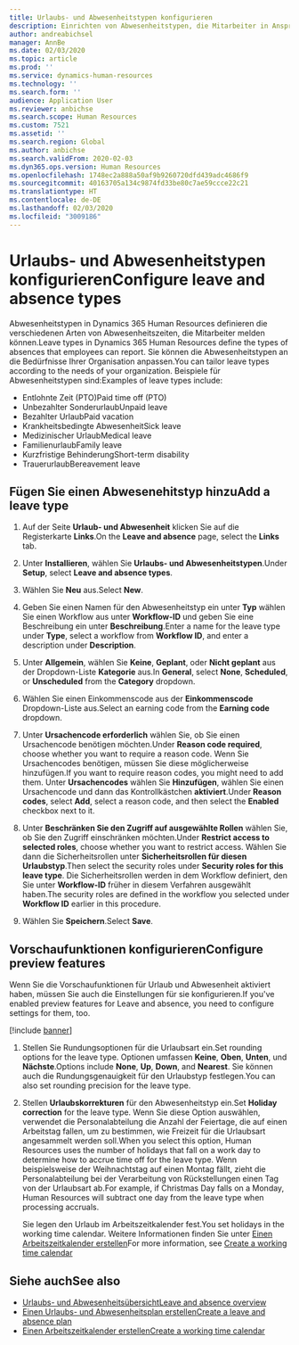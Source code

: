 ```yaml
---
title: Urlaubs- und Abwesenheitstypen konfigurieren
description: Einrichten von Abwesenheitstypen, die Mitarbeiter in Anspruch nehmen können in Dynamics 365 Human Resources.
author: andreabichsel
manager: AnnBe
ms.date: 02/03/2020
ms.topic: article
ms.prod: ''
ms.service: dynamics-human-resources
ms.technology: ''
ms.search.form: ''
audience: Application User
ms.reviewer: anbichse
ms.search.scope: Human Resources
ms.custom: 7521
ms.assetid: ''
ms.search.region: Global
ms.author: anbichse
ms.search.validFrom: 2020-02-03
ms.dyn365.ops.version: Human Resources
ms.openlocfilehash: 1748ec2a888a50af9b9260720dfd439adc4686f9
ms.sourcegitcommit: 40163705a134c9874fd33be80c7ae59ccce22c21
ms.translationtype: HT
ms.contentlocale: de-DE
ms.lasthandoff: 02/03/2020
ms.locfileid: "3009186"
---
```

# <a name="configure-leave-and-absence-types"></a><span data-ttu-id="d7b12-103">Urlaubs- und Abwesenheitstypen konfigurieren</span><span class="sxs-lookup"><span data-stu-id="d7b12-103">Configure leave and absence types</span></span>

<span data-ttu-id="d7b12-104">Abwesenheitstypen in Dynamics 365 Human Resources definieren die verschiedenen Arten von Abwesenheitszeiten, die Mitarbeiter melden können.</span><span class="sxs-lookup"><span data-stu-id="d7b12-104">Leave types in Dynamics 365 Human Resources define the types of absences that employees can report.</span></span> <span data-ttu-id="d7b12-105">Sie können die Abwesenheitstypen an die Bedürfnisse Ihrer Organisation anpassen.</span><span class="sxs-lookup"><span data-stu-id="d7b12-105">You can tailor leave types according to the needs of your organization.</span></span> <span data-ttu-id="d7b12-106">Beispiele für Abwesenheitstypen sind:</span><span class="sxs-lookup"><span data-stu-id="d7b12-106">Examples of leave types include:</span></span>

- <span data-ttu-id="d7b12-107">Entlohnte Zeit (PTO)</span><span class="sxs-lookup"><span data-stu-id="d7b12-107">Paid time off (PTO)</span></span>
- <span data-ttu-id="d7b12-108">Unbezahlter Sonderurlaub</span><span class="sxs-lookup"><span data-stu-id="d7b12-108">Unpaid leave</span></span>
- <span data-ttu-id="d7b12-109">Bezahlter Urlaub</span><span class="sxs-lookup"><span data-stu-id="d7b12-109">Paid vacation</span></span>
- <span data-ttu-id="d7b12-110">Krankheitsbedingte Abwesenheit</span><span class="sxs-lookup"><span data-stu-id="d7b12-110">Sick leave</span></span>
- <span data-ttu-id="d7b12-111">Medizinischer Urlaub</span><span class="sxs-lookup"><span data-stu-id="d7b12-111">Medical leave</span></span>
- <span data-ttu-id="d7b12-112">Familienurlaub</span><span class="sxs-lookup"><span data-stu-id="d7b12-112">Family leave</span></span>
- <span data-ttu-id="d7b12-113">Kurzfristige Behinderung</span><span class="sxs-lookup"><span data-stu-id="d7b12-113">Short-term disability</span></span>
- <span data-ttu-id="d7b12-114">Trauerurlaub</span><span class="sxs-lookup"><span data-stu-id="d7b12-114">Bereavement leave</span></span>

## <a name="add-a-leave-type"></a><span data-ttu-id="d7b12-115">Fügen Sie einen Abwesenehitstyp hinzu</span><span class="sxs-lookup"><span data-stu-id="d7b12-115">Add a leave type</span></span>

1. <span data-ttu-id="d7b12-116">Auf der Seite **Urlaub- und Abwesenheit** klicken Sie auf die Registerkarte **Links**.</span><span class="sxs-lookup"><span data-stu-id="d7b12-116">On the **Leave and absence** page, select the **Links** tab.</span></span>

2. <span data-ttu-id="d7b12-117">Unter **Installieren**, wählen Sie **Urlaubs- und Abwesenheitstypen**.</span><span class="sxs-lookup"><span data-stu-id="d7b12-117">Under **Setup**, select **Leave and absence types**.</span></span>

3. <span data-ttu-id="d7b12-118">Wählen Sie **Neu** aus.</span><span class="sxs-lookup"><span data-stu-id="d7b12-118">Select **New**.</span></span>

4. <span data-ttu-id="d7b12-119">Geben Sie einen Namen für den Abwesenheitstyp ein unter **Typ** wählen Sie einen Workflow aus unter **Workflow-ID** und geben Sie eine Beschreibung ein unter **Beschreibung**.</span><span class="sxs-lookup"><span data-stu-id="d7b12-119">Enter a name for the leave type under **Type**, select a workflow from **Workflow ID**, and enter a description under **Description**.</span></span>

5. <span data-ttu-id="d7b12-120">Unter **Allgemein**, wählen Sie **Keine**, **Geplant**, oder **Nicht geplant** aus der Dropdown-Liste **Kategorie** aus.</span><span class="sxs-lookup"><span data-stu-id="d7b12-120">In **General**, select **None**, **Scheduled**, or **Unscheduled** from the **Category** dropdown.</span></span>

6. <span data-ttu-id="d7b12-121">Wählen Sie einen Einkommenscode aus der **Einkommenscode** Dropdown-Liste aus.</span><span class="sxs-lookup"><span data-stu-id="d7b12-121">Select an earning code from the **Earning code** dropdown.</span></span>

7. <span data-ttu-id="d7b12-122">Unter **Ursachencode erforderlich** wählen Sie, ob Sie einen Ursachencode benötigen möchten.</span><span class="sxs-lookup"><span data-stu-id="d7b12-122">Under **Reason code required**, choose whether you want to require a reason code.</span></span> <span data-ttu-id="d7b12-123">Wenn Sie Ursachencodes benötigen, müssen Sie diese möglicherweise hinzufügen.</span><span class="sxs-lookup"><span data-stu-id="d7b12-123">If you want to require reason codes, you might need to add them.</span></span> <span data-ttu-id="d7b12-124">Unter **Ursachencodes** wählen Sie **Hinzufügen**, wählen Sie einen Ursachencode und dann das Kontrollkästchen **aktiviert**.</span><span class="sxs-lookup"><span data-stu-id="d7b12-124">Under **Reason codes**, select **Add**, select a reason code, and then select the **Enabled** checkbox next to it.</span></span>

8. <span data-ttu-id="d7b12-125">Unter **Beschränken Sie den Zugriff auf ausgewählte Rollen** wählen Sie, ob Sie den Zugriff einschränken möchten.</span><span class="sxs-lookup"><span data-stu-id="d7b12-125">Under **Restrict access to selected roles**, choose whether you want to restrict access.</span></span> <span data-ttu-id="d7b12-126">Wählen Sie dann die Sicherheitsrollen unter **Sicherheitsrollen für diesen Urlaubstyp**.</span><span class="sxs-lookup"><span data-stu-id="d7b12-126">Then select the security roles under **Security roles for this leave type**.</span></span> <span data-ttu-id="d7b12-127">Die Sicherheitsrollen werden in dem Workflow definiert, den Sie unter **Workflow-ID** früher in diesem Verfahren ausgewählt haben.</span><span class="sxs-lookup"><span data-stu-id="d7b12-127">The security roles are defined in the workflow you selected under **Workflow ID** earlier in this procedure.</span></span>

9. <span data-ttu-id="d7b12-128">Wählen Sie **Speichern**.</span><span class="sxs-lookup"><span data-stu-id="d7b12-128">Select **Save**.</span></span>

## <a name="configure-preview-features"></a><span data-ttu-id="d7b12-129">Vorschaufunktionen konfigurieren</span><span class="sxs-lookup"><span data-stu-id="d7b12-129">Configure preview features</span></span>

<span data-ttu-id="d7b12-130">Wenn Sie die Vorschaufunktionen für Urlaub und Abwesenheit aktiviert haben, müssen Sie auch die Einstellungen für sie konfigurieren.</span><span class="sxs-lookup"><span data-stu-id="d7b12-130">If you've enabled preview features for Leave and absence, you need to configure settings for them, too.</span></span>

[!include [banner](includes/preview-feature-leave-absence.md)]

1. <span data-ttu-id="d7b12-131">Stellen Sie Rundungsoptionen für die Urlaubsart ein.</span><span class="sxs-lookup"><span data-stu-id="d7b12-131">Set rounding options for the leave type.</span></span> <span data-ttu-id="d7b12-132">Optionen umfassen **Keine**, **Oben**, **Unten**, und **Nächste**.</span><span class="sxs-lookup"><span data-stu-id="d7b12-132">Options include **None**, **Up**, **Down**, and **Nearest**.</span></span> <span data-ttu-id="d7b12-133">Sie können auch die Rundungsgenauigkeit für den Urlaubstyp festlegen.</span><span class="sxs-lookup"><span data-stu-id="d7b12-133">You can also set rounding precision for the leave type.</span></span>

2. <span data-ttu-id="d7b12-134">Stellen **Urlaubskorrekturen** für den Abwesenheitstyp ein.</span><span class="sxs-lookup"><span data-stu-id="d7b12-134">Set **Holiday correction** for the leave type.</span></span> <span data-ttu-id="d7b12-135">Wenn Sie diese Option auswählen, verwendet die Personalabteilung die Anzahl der Feiertage, die auf einen Arbeitstag fallen, um zu bestimmen, wie Freizeit für die Urlaubsart angesammelt werden soll.</span><span class="sxs-lookup"><span data-stu-id="d7b12-135">When you select this option, Human Resources uses the number of holidays that fall on a work day to determine how to accrue time off for the leave type.</span></span> <span data-ttu-id="d7b12-136">Wenn beispielsweise der Weihnachtstag auf einen Montag fällt, zieht die Personalabteilung bei der Verarbeitung von Rückstellungen einen Tag von der Urlaubsart ab.</span><span class="sxs-lookup"><span data-stu-id="d7b12-136">For example, if Christmas Day falls on a Monday, Human Resources will subtract one day from the leave type when processing accruals.</span></span>

   <span data-ttu-id="d7b12-137">Sie legen den Urlaub im Arbeitszeitkalender fest.</span><span class="sxs-lookup"><span data-stu-id="d7b12-137">You set holidays in the working time calendar.</span></span> <span data-ttu-id="d7b12-138">Weitere Informationen finden Sie unter [Einen Arbeitszeitkalender erstellen](hr-leave-and-absence-working-time-calendar.md)</span><span class="sxs-lookup"><span data-stu-id="d7b12-138">For more information, see [Create a working time calendar](hr-leave-and-absence-working-time-calendar.md)</span></span>

## <a name="see-also"></a><span data-ttu-id="d7b12-139">Siehe auch</span><span class="sxs-lookup"><span data-stu-id="d7b12-139">See also</span></span>

- [<span data-ttu-id="d7b12-140">Urlaubs- und Abwesenheitsübersicht</span><span class="sxs-lookup"><span data-stu-id="d7b12-140">Leave and absence overview</span></span>](hr-leave-and-absence-overview.md)
- [<span data-ttu-id="d7b12-141">Einen Urlaubs- und Abwesenheitsplan erstellen</span><span class="sxs-lookup"><span data-stu-id="d7b12-141">Create a leave and absence plan</span></span>](hr-leave-and-absence-plans.md)
- [<span data-ttu-id="d7b12-142">Einen Arbeitszeitkalender erstellen</span><span class="sxs-lookup"><span data-stu-id="d7b12-142">Create a working time calendar</span></span>](hr-leave-and-absence-working-time-calendar.md)